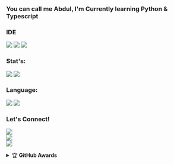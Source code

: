 ### You can call me Abdul, I'm Currently learning Python & Typescript

### IDE
<p>
  <img src="https://img.shields.io/badge/IDE-PyCharm-yellow?logo=pycharm&logoColor=yellow" />
  <img src="https://img.shields.io/badge/IDE-Visual%20Studio%20Code-blue?logo=visual%20studio%20code&logoColor=blue" />
  <img src="https://img.shields.io/badge/IDE-Atom-brightgreen?logo=atom&logoColor=lightgreen" />
</p>

### Stat's:
<p>
  <img src="https://github-readme-stats.vercel.app/api?username=DoellBarr&show_icons=true&theme=radical" />
  <img src="https://github-readme-stats.vercel.app/api/top-langs/?username=DoellBarr" />
</p>

### Language:
<p>
  <img src="https://img.shields.io/badge/-Typescript-grey?logo=typescript" />
  <img src="https://img.shields.io/badge/-Python-grey?logo=python&logoColor=yellow" />

### Let's Connect!
<p>
  <a href="https://medium.com/@shohih242" /><img src="https://img.shields.io/badge/Medium-Shohih%20Abdul-black?logo=medium&logoColor=white" /></a> <br/>
  <a href="https://t.me/lvufrvrbby" /><img src="https://img.shields.io/badge/Telegram-Abdul-blue?logo=telegram" /></a> <br/>
  <a href="https://instagram.com/keropakwc"><img src="https://img.shields.io/badge/Instagram-@keropakwc-purple?logo=instagram" /></a>
</p>

<details>
  <summary>&#127942 <b>GitHub Awards</b></summary><br/>
  
![Github Trophy](https://github-profile-trophy.vercel.app/?username=DoellBarr&theme=juicyfresh)
</details>
